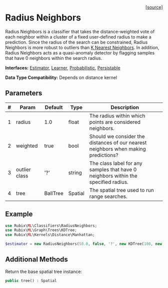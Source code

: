 <span style="float:right;"><a href="https://github.com/RubixML/RubixML/blob/master/src/Classifiers/RadiusNeighbors.php">[source]</a></span>

# Radius Neighbors
Radius Neighbors is a classifier that takes the distance-weighted vote of each neighbor within a cluster of a fixed user-defined radius to make a prediction. Since the radius of the search can be constrained, Radius Neighbors is more robust to outliers than [K Nearest Neighbors](k-nearest-neighbors.md). In addition, Radius Neighbors acts as a quasi-anomaly detector by flagging samples that have 0 neighbors within the search radius.

**Interfaces:** [Estimator](../estimator.md), [Learner](../learner.md), [Probabilistic](../probabilistic.md), [Persistable](../persistable.md)

**Data Type Compatibility:** Depends on distance kernel

## Parameters
| # | Param | Default | Type | Description |
|---|---|---|---|---|
| 1 | radius | 1.0 | float | The radius within which points are considered neighbors. |
| 2 | weighted | true | bool | Should we consider the distances of our nearest neighbors when making predictions? |
| 3 | outlier class | '?' | string | The class label for any samples that have 0 neighbors within the specified radius. |
| 4 | tree | BallTree | Spatial | The spatial tree used to run range searches. |

## Example
```php
use Rubix\ML\Classifiers\RadiusNeighbors;
use Rubix\ML\Graph\Trees\KDTree;
use Rubix\ML\Kernels\Distance\Manhattan;

$estimator = new RadiusNeighbors(50.0, false, '?', new KDTree(100, new Manhattan()));
```

## Additional Methods
Return the base spatial tree instance:
```php
public tree() : Spatial
```
